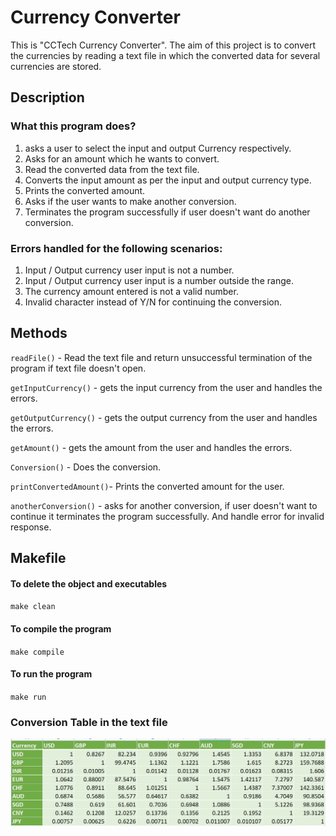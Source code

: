 
# Currency Converter

This is "CCTech Currency Converter". The aim of this project is to convert the currencies by reading a text file in which the converted data for several currencies are stored.


## Description

### What this program does? 
1. asks a user to select the input and output Currency respectively.
2. Asks for an amount which he wants to convert.
3. Read the converted data from the text file.
4. Converts the input amount as per the input and output currency type.
5. Prints the converted amount.
6. Asks if the user wants to make another conversion.
7. Terminates the program successfully if user doesn't want do another conversion.

### Errors handled for the following scenarios:
1. Input / Output currency user input is not a number.
2. Input / Output currency user input is a number outside the range.
3. The currency amount entered is not a valid number.
4. Invalid character instead of Y/N for continuing the conversion.


## Methods
`readFile()` - Read the text file and return unsuccessful termination of the program if text file doesn't open.

`getInputCurrency()` - gets the input currency from the user and handles the errors.

`getOutputCurrency()` - gets the output currency from the user and handles the errors.

`getAmount()` - gets the amount from the user and handles the errors.

`Conversion()` - Does the conversion.

`printConvertedAmount()`- Prints the converted amount for the user.

`anotherConversion()` - asks for another conversion, if user doesn't want to continue it terminates the program successfully. And handle error for invalid response.


## Makefile
#### To delete the object and executables
`make clean`

#### To compile the program
`make compile`

#### To run the program
`make run`

### Conversion Table in the text file
![This is an image](CurrencyConversionTable.jpeg)



